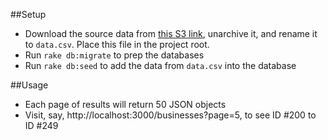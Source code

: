 
##Setup
- Download the source data from [this S3 link](https://s3.amazonaws.com/ownlocal-engineering/engineering_project_businesses.csv.gz), unarchive it, and rename it to `data.csv`. Place this file in the project root.
- Run `rake db:migrate` to prep the databases
- Run `rake db:seed` to add the data from `data.csv` into the database

##Usage
- Each page of results will return 50 JSON objects
- Visit, say, http://localhost:3000/businesses?page=5, to see ID #200 to ID #249

